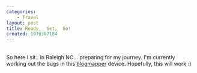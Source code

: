 ```yaml
---
categories:
    - Travel
layout: post
title: Ready,  Set,  Go!
created: 1076307184
---
```

<span style="display:none" xmlns:geo="http://www.w3.org/2003/01/geo/wgs84_pos#"><geo:lat>36.18087</geo:lat><geo:long>-78.9230</geo:long></span><br />So here I sit.. in Raleigh NC... preparing for my journey. I'm currently working out the bugs in this <a href="http://www.blogmapper.com">blogmapper</a> device. Hopefully, this will work :)
